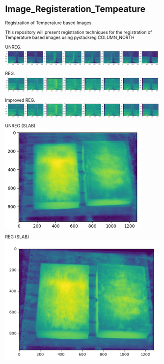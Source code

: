 # Image_Registeration_Tempeature

Registration of Temperature based Images

This repository will present registration techniques for the registration of Temperature based images using pystackreg
COLUMN_NORTH

UNREG.
![image](https://github.com/sebrahimii/Image_Registeration_Tempeature/blob/main/IMAGES/unregs.png)

REG.
![image](https://github.com/sebrahimii/Image_Registeration_Tempeature/blob/main/IMAGES/regs.png)

Improved REG.
![image](https://github.com/sebrahimii/Image_Registeration_Tempeature/blob/main/IMAGES/reregs.png)

UNREG (SLAB)
![image](https://github.com/sebrahimii/Image_Registeration_Tempeature/blob/main/IMAGES/o-slab.png)

REG (SLAB)
![image](https://github.com/sebrahimii/Image_Registeration_Tempeature/blob/main/IMAGES/r_slab.png)
